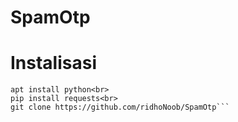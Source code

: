 # SpamOtp

# Instalisasi <br>
```apt install git <br>
apt install python<br>
pip install requests<br>
git clone https://github.com/ridhoNoob/SpamOtp```
